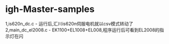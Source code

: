 # igh-Master-samples
1,is620n_dc.c - 运行后,汇川is620n伺服电机就以csv模式转动了
2,main_dc_el2008.c - EK1100+EL1008+EL008,程序运行后可看到EL2008的指示灯在闪
